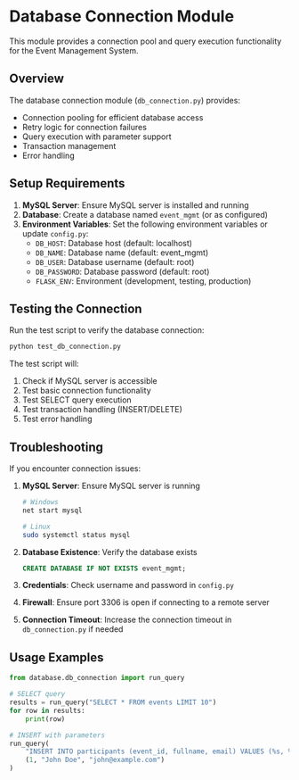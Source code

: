 # Database Connection Module

This module provides a connection pool and query execution functionality for the Event Management System.

## Overview

The database connection module (`db_connection.py`) provides:

- Connection pooling for efficient database access
- Retry logic for connection failures
- Query execution with parameter support
- Transaction management
- Error handling

## Setup Requirements

1. **MySQL Server**: Ensure MySQL server is installed and running
2. **Database**: Create a database named `event_mgmt` (or as configured)
3. **Environment Variables**: Set the following environment variables or update `config.py`:
   - `DB_HOST`: Database host (default: localhost)
   - `DB_NAME`: Database name (default: event_mgmt)
   - `DB_USER`: Database username (default: root)
   - `DB_PASSWORD`: Database password (default: root)
   - `FLASK_ENV`: Environment (development, testing, production)

## Testing the Connection

Run the test script to verify the database connection:

```bash
python test_db_connection.py
```

The test script will:
1. Check if MySQL server is accessible
2. Test basic connection functionality
3. Test SELECT query execution
4. Test transaction handling (INSERT/DELETE)
5. Test error handling

## Troubleshooting

If you encounter connection issues:

1. **MySQL Server**: Ensure MySQL server is running
   ```bash
   # Windows
   net start mysql
   
   # Linux
   sudo systemctl status mysql
   ```

2. **Database Existence**: Verify the database exists
   ```sql
   CREATE DATABASE IF NOT EXISTS event_mgmt;
   ```

3. **Credentials**: Check username and password in `config.py`

4. **Firewall**: Ensure port 3306 is open if connecting to a remote server

5. **Connection Timeout**: Increase the connection timeout in `db_connection.py` if needed

## Usage Examples

```python
from database.db_connection import run_query

# SELECT query
results = run_query("SELECT * FROM events LIMIT 10")
for row in results:
    print(row)

# INSERT with parameters
run_query(
    "INSERT INTO participants (event_id, fullname, email) VALUES (%s, %s, %s)", 
    (1, "John Doe", "john@example.com")
)
```